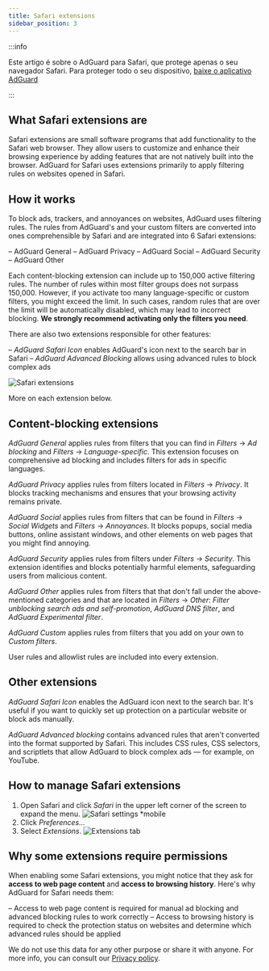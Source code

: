 ```yaml
---
title: Safari extensions
sidebar_position: 3
---
```


:::info

Este artigo é sobre o AdGuard para Safari, que protege apenas o seu navegador Safari. Para proteger todo o seu dispositivo, [baixe o aplicativo AdGuard](https://agrd.io/download-kb-adblock)

:::

## What Safari extensions are

Safari extensions are small software programs that add functionality to the Safari web browser. They allow users to customize and enhance their browsing experience by adding features that are not natively built into the browser. AdGuard for Safari uses extensions primarily to apply filtering rules on websites opened in Safari.

## How it works

To block ads, trackers, and annoyances on websites, AdGuard uses filtering rules. The rules from AdGuard's and your custom filters are converted into ones comprehensible by Safari and are integrated into 6 Safari extensions:

– AdGuard General – AdGuard Privacy – AdGuard Social – AdGuard Security – AdGuard Other

Each content-blocking extension can include up to 150,000 active filtering rules. The number of rules within most filter groups does not surpass 150,000. However, if you activate too many language-specific or custom filters, you might exceed the limit. In such cases, random rules that are over the limit will be automatically disabled, which may lead to incorrect blocking. **We strongly recommend activating only the filters you need**.

There are also two extensions responsible for other features:

– *AdGuard Safari Icon* enables AdGuard's icon next to the search bar in Safari – *AdGuard Advanced Blocking* allows using advanced rules to block complex ads

![Safari extensions](https://uploads.adguard.org/safari_extensions.png)

More on each extension below.

## Content-blocking extensions

*AdGuard General* applies rules from filters that you can find in *Filters* → *Ad blocking* and *Filters* → *Language-specific*. This extension focuses on comprehensive ad blocking and includes filters for ads in specific languages.

*AdGuard Privacy* applies rules from filters located in *Filters* → *Privacy*. It blocks tracking mechanisms and ensures that your browsing activity remains private.

*AdGuard Social* applies rules from filters that can be found in *Filters* → *Social Widgets* and *Filters* → *Annoyances*. It blocks popups, social media buttons, online assistant windows, and other elements on web pages that you might find annoying.

*AdGuard Security* applies rules from filters under *Filters* → *Security*. This extension identifies and blocks potentially harmful elements, safeguarding users from malicious content.

*AdGuard Other* applies rules from filters that that don't fall under the above-mentioned categories and that are located in *Filters* → *Other*: *Filter unblocking search ads and self-promotion*, *AdGuard DNS filter*, and *AdGuard Experimental filter*.

*AdGuard Custom* applies rules from filters that you add on your own to *Custom filters*.

User rules and allowlist rules are included into every extension.

## Other extensions

*AdGuard Safari Icon* enables the AdGuard icon next to the search bar. It's useful if you want to quickly set up protection on a particular website or block ads manually.

*AdGuard Advanced blocking* contains advanced rules that aren't converted into the format supported by Safari. This includes CSS rules, CSS selectors, and scriptlets that allow AdGuard to block complex ads — for example, on YouTube.

## How to manage Safari extensions

1. Open Safari and click *Safari* in the upper left corner of the screen to expand the menu. ![Safari settings *mobile](https://cdn.adtidy.org/blog/new/sxaqgfsafari_settings.png)
1. Click *Preferences...*
1. Select *Extensions*. ![Extensions tab](https://cdn.adtidy.org/blog/new/ocofdextensions_tab.png)

## Why some extensions require permissions

When enabling some Safari extensions, you might notice that they ask for **access to web page content** and **access to browsing history**. Here's why AdGuard for Safari needs them:

– Access to web page content is required for manual ad blocking and advanced blocking rules to work correctly – Access to browsing history is required to check the protection status on websites and determine which advanced rules should be applied

We do not use this data for any other purpose or share it with anyone. For more info, you can consult our [Privacy policy](https://adguard.com/privacy.html).
